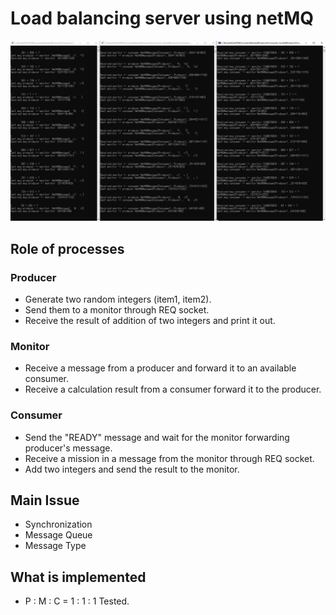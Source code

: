 # Load balancing server using netMQ

![IMG](./img.png)

## Role of processes
### Producer
- Generate two random integers (item1, item2).
- Send them to a monitor through REQ socket.
- Receive the result of addition of two integers and print it out.

### Monitor
- Receive a message from a producer and forward it to an available consumer.
- Receive a calculation result from a consumer forward it to the producer.

### Consumer
- Send the "READY" message and wait for the monitor forwarding producer's message.
- Receive a mission in a message from the monitor through REQ socket.
- Add two integers and send the result to the monitor.

## Main Issue
- Synchronization
- Message Queue
- Message Type

## What is implemented
- P : M : C = 1 : 1 : 1   Tested.






